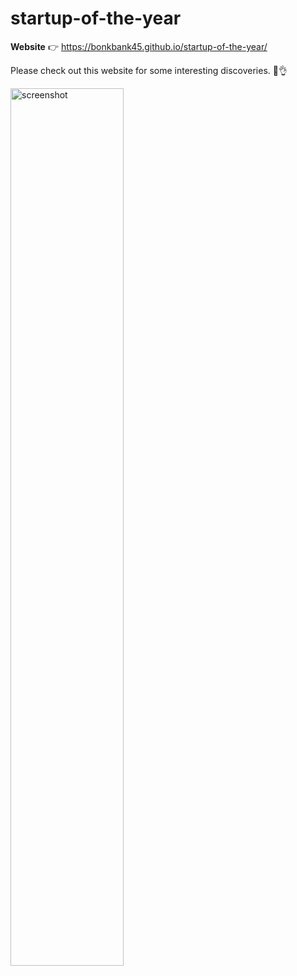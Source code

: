 # startup-of-the-year
<strong>Website</strong> 👉 https://bonkbank45.github.io/startup-of-the-year/
<p>Please check out this website for some interesting discoveries. 🙏👌</p>
<img src="https://i.imgur.com/8ayqtH2.png" alt="screenshot" width=60% height=60%>
